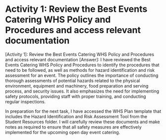 # Activity 1: Review the Best Events Catering WHS Policy and Procedures and access relevant documentation

[Activity 1]: Review the Best Events Catering WHS Policy and Procedures and access relevant documentation
[Answer]: 
I have reviewed the Best Events Catering WHS Policy and Procedures to identify the procedures that need to be followed, as well as methods for hazard identification and risk assessment for an event. The policy outlines the importance of conducting thorough assessments of potential hazards related to the physical environment, equipment and machinery, food preparation and serving process, and security issues. It also emphasizes the need for implementing safety protocols, providing staff with proper training, and conducting regular inspections.

In preparation for the next task, I have accessed the WHS Plan template that includes the Hazard Identification and Risk Assessment Tool from the Student Resources folder. I will carefully review these documents and make notes as required to ensure that all safety measures are effectively implemented for the upcoming open day event catering.
